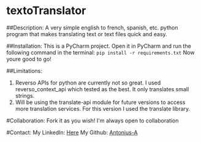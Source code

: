 # textoTranslator

##Description:
A very simple english to french, spanish, etc. python program that makes translating text or text files quick and easy.

##Installation:
This is a PyCharm project. Open it in PyCharm and run the following command in the terminal:
```pip install -r requirements.txt```
Now youre good to go!

##Limitations:
1.  Reverso APIs for python are currently not so great. I used reverso_context_api which tested as the best. It only translates small strings.
2.  Will be using the translate-api module for future versions to access more translation services. For this version I used the translate library.

#Collaboration:
Fork it as you wish!
I'm always open to collaboration

#Contact:
My LinkedIn: [Here](https://www.linkedin.com/AntoniusA)
My Github: [Antonius-A](https://github.com/Antonius-A)
